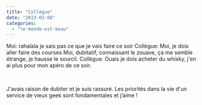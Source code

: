 ```yaml
---
title: "Collègue"
date: "2013-03-08"
categories: 
  - "le-monde-est-beau"
---
```


Moi: rahalala je sais pas ce que je vais faire ce soir Collègue: Moi, je dois aller faire des courses Moi, dubitatif, connaissant le zouave, ça me semble étrange, je hausse le sourcil. Collègue: Ouais je dois acheter du whisky, j'en ai plus pour mon apéro de ce soir.

 

J'avais raison de dubiter et je suis rassuré. Les priorités dans la vie d'un service de vieux geek sont fondamentales et j’aime !
